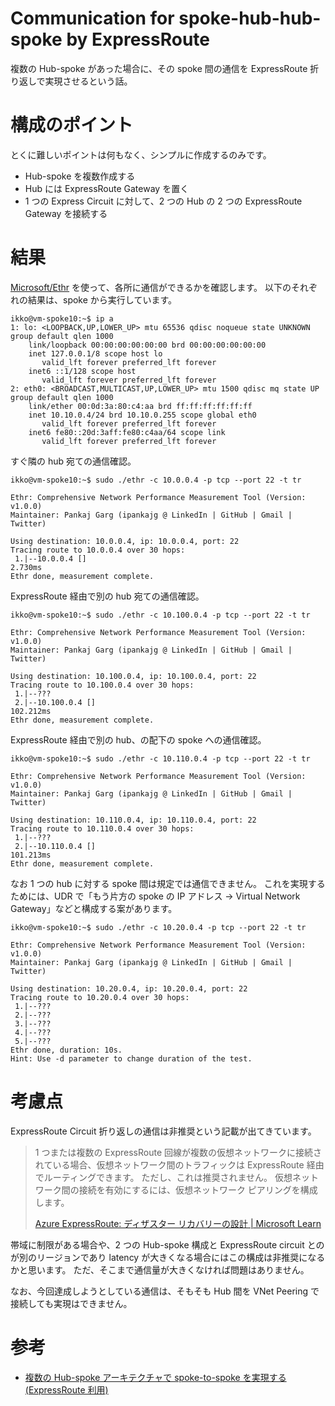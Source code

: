 # Communication for spoke-hub-hub-spoke by ExpressRoute

複数の Hub-spoke があった場合に、その spoke 間の通信を ExpressRoute 折り返しで実現させるという話。

# 構成のポイント

とくに難しいポイントは何もなく、シンプルに作成するのみです。

- Hub-spoke を複数作成する
- Hub には ExpressRoute Gateway を置く
- 1 つの Express Circuit に対して、2 つの Hub の 2 つの ExpressRoute Gateway を接続する

# 結果

[Microsoft/Ethr](https://github.com/Microsoft/Ethr) を使って、各所に通信ができるかを確認します。
以下のそれぞれの結果は、spoke から実行しています。

```
ikko@vm-spoke10:~$ ip a
1: lo: <LOOPBACK,UP,LOWER_UP> mtu 65536 qdisc noqueue state UNKNOWN group default qlen 1000
    link/loopback 00:00:00:00:00:00 brd 00:00:00:00:00:00
    inet 127.0.0.1/8 scope host lo
       valid_lft forever preferred_lft forever
    inet6 ::1/128 scope host
       valid_lft forever preferred_lft forever
2: eth0: <BROADCAST,MULTICAST,UP,LOWER_UP> mtu 1500 qdisc mq state UP group default qlen 1000
    link/ether 00:0d:3a:80:c4:aa brd ff:ff:ff:ff:ff:ff
    inet 10.10.0.4/24 brd 10.10.0.255 scope global eth0
       valid_lft forever preferred_lft forever
    inet6 fe80::20d:3aff:fe80:c4aa/64 scope link
       valid_lft forever preferred_lft forever
```

すぐ隣の hub 宛ての通信確認。

```
ikko@vm-spoke10:~$ sudo ./ethr -c 10.0.0.4 -p tcp --port 22 -t tr

Ethr: Comprehensive Network Performance Measurement Tool (Version: v1.0.0)
Maintainer: Pankaj Garg (ipankajg @ LinkedIn | GitHub | Gmail | Twitter)

Using destination: 10.0.0.4, ip: 10.0.0.4, port: 22
Tracing route to 10.0.0.4 over 30 hops:
 1.|--10.0.0.4 []                                                            2.730ms
Ethr done, measurement complete.
```

ExpressRoute 経由で別の hub 宛ての通信確認。

```
ikko@vm-spoke10:~$ sudo ./ethr -c 10.100.0.4 -p tcp --port 22 -t tr

Ethr: Comprehensive Network Performance Measurement Tool (Version: v1.0.0)
Maintainer: Pankaj Garg (ipankajg @ LinkedIn | GitHub | Gmail | Twitter)

Using destination: 10.100.0.4, ip: 10.100.0.4, port: 22
Tracing route to 10.100.0.4 over 30 hops:
 1.|--???
 2.|--10.100.0.4 []                                                          102.212ms
Ethr done, measurement complete.
```

ExpressRoute 経由で別の hub、の配下の spoke への通信確認。

```
ikko@vm-spoke10:~$ sudo ./ethr -c 10.110.0.4 -p tcp --port 22 -t tr

Ethr: Comprehensive Network Performance Measurement Tool (Version: v1.0.0)
Maintainer: Pankaj Garg (ipankajg @ LinkedIn | GitHub | Gmail | Twitter)

Using destination: 10.110.0.4, ip: 10.110.0.4, port: 22
Tracing route to 10.110.0.4 over 30 hops:
 1.|--???
 2.|--10.110.0.4 []                                                          101.213ms
Ethr done, measurement complete.
```

なお 1 つの hub に対する spoke 間は規定では通信できません。
これを実現するためには、UDR で「もう片方の spoke の IP アドレス → Virtual Network Gateway」などと構成する案があります。

```
ikko@vm-spoke10:~$ sudo ./ethr -c 10.20.0.4 -p tcp --port 22 -t tr

Ethr: Comprehensive Network Performance Measurement Tool (Version: v1.0.0)
Maintainer: Pankaj Garg (ipankajg @ LinkedIn | GitHub | Gmail | Twitter)

Using destination: 10.20.0.4, ip: 10.20.0.4, port: 22
Tracing route to 10.20.0.4 over 30 hops:
 1.|--???
 2.|--???
 3.|--???
 4.|--???
 5.|--???
Ethr done, duration: 10s.
Hint: Use -d parameter to change duration of the test.
```

# 考慮点

ExpressRoute Circuit 折り返しの通信は非推奨という記載が出てきています。

> 1 つまたは複数の ExpressRoute 回線が複数の仮想ネットワークに接続されている場合、仮想ネットワーク間のトラフィックは ExpressRoute 経由でルーティングできます。 ただし、これは推奨されません。 仮想ネットワーク間の接続を有効にするには、仮想ネットワーク ピアリングを構成します。
>
> [Azure ExpressRoute: ディザスター リカバリーの設計 | Microsoft Learn](https://learn.microsoft.com/ja-jp/azure/expressroute/designing-for-disaster-recovery-with-expressroute-privatepeering)

帯域に制限がある場合や、2 つの Hub-spoke 構成と ExpressRoute circuit とのが別のリージョンであり latency が大きくなる場合にはこの構成は非推奨になるかと思います。
ただ、そこまで通信量が大きくなければ問題はありません。

なお、今回達成しようとしている通信は、そもそも Hub 間を VNet Peering で接続しても実現はできません。

# 参考

- [複数の Hub-spoke アーキテクチャで spoke-to-spoke を実現する (ExpressRoute 利用)](https://zenn.dev/skmkzyk/articles/multiple-hub-spoke-expressroute)